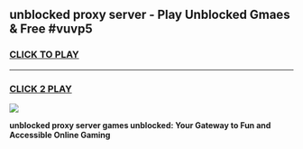 
## unblocked proxy server - Play Unblocked Gmaes & Free #vuvp5
<h3>
<a href="https://news.freeplayer.one?title=unblocked_proxy_server&ref=26F">CLICK TO PLAY</a></h3>
<hr>

<h3>
<a href="https://news.freeplayer.one?title=unblocked_proxy_server&ref=26F">CLICK 2 PLAY</a>
  
</h3>

<a href="https://news.freeplayer.one?title=unblocked_proxy_server&ref=26F/"><img src="https://clearcache.store/games.png"></a>


**unblocked proxy server games unblocked: Your Gateway to Fun and Accessible Online Gaming**
